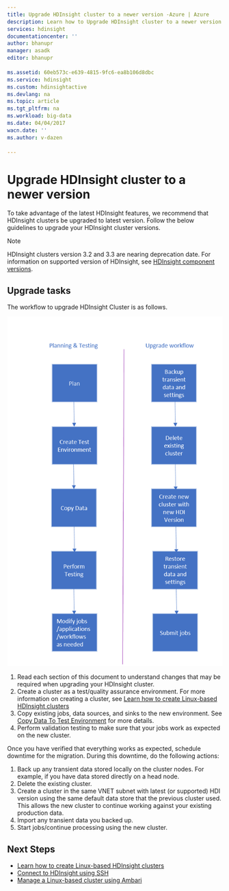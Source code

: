 ```yaml
---
title: Upgrade HDInsight cluster to a newer version -Azure | Azure
description: Learn how to Upgrade HDInsight cluster to a newer version.
services: hdinsight
documentationcenter: ''
author: bhanupr
manager: asadk
editor: bhanupr

ms.assetid: 60eb573c-e639-4815-9fc6-ea8b106d8dbc
ms.service: hdinsight
ms.custom: hdinsightactive
ms.devlang: na
ms.topic: article
ms.tgt_pltfrm: na
ms.workload: big-data
ms.date: 04/04/2017
wacn.date: ''
ms.author: v-dazen

---
```

# Upgrade HDInsight cluster to a newer version
To take advantage of the latest HDInsight features, we recommend that HDInsight clusters be upgraded to latest version. 
Follow the below guidelines to upgrade your HDInsight cluster versions.

> [!NOTE]
> HDInsight clusters version 3.2 and 3.3 are nearing deprecation date. For information on supported version of HDInsight, see [HDInsight component versions](hdinsight-component-versioning.md#supported-hdinsight-versions).
>
>

## Upgrade tasks
The workflow to upgrade HDInsight Cluster is as follows.

![Upgrade workflow diagram](./media/hdinsight-upgrade-cluster/upgrade-workflow.png)

1. Read each section of this document to understand changes that may be required when upgrading your HDInsight cluster.
2. Create a cluster as a test/quality assurance environment. For more information on creating a cluster, see [Learn how to create Linux-based HDInsight clusters](hdinsight-hadoop-provision-linux-clusters.md)
3. Copy existing jobs, data sources, and sinks to the new environment. See [Copy Data To Test Environment](hdinsight-migrate-from-windows-to-linux.md#copy-data-to-the-test-environment) for more details.
4. Perform validation testing to make sure that your jobs work as expected on the new cluster.

Once you have verified that everything works as expected, schedule
downtime for the migration. During this downtime, do the following
actions:

1. Back up any transient data stored locally on the cluster nodes. For example, if you have data stored directly on a head node.
2. Delete the existing cluster.
3. Create a cluster in the same VNET subnet with latest (or supported) HDI version using the same default data store that the previous cluster used. This allows the new cluster to continue working against your existing production data.
4. Import any transient data you backed up.
5. Start jobs/continue processing using the new cluster.

## Next Steps
* [Learn how to create Linux-based HDInsight clusters](hdinsight-hadoop-provision-linux-clusters.md)
* [Connect to HDInsight using SSH](hdinsight-hadoop-linux-use-ssh-unix.md)
* [Manage a Linux-based cluster using Ambari](hdinsight-hadoop-manage-ambari.md)
